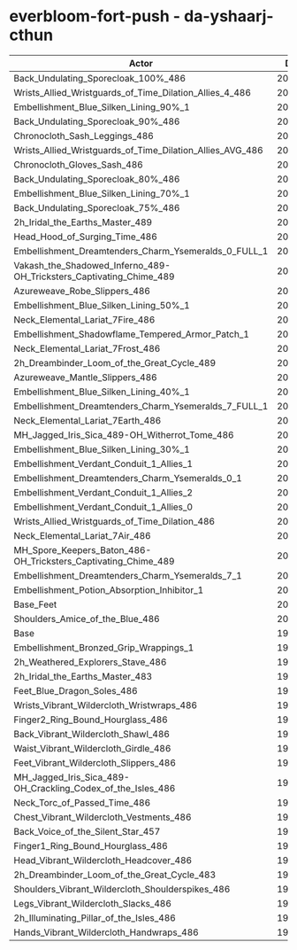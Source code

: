 # everbloom-fort-push - da-yshaarj-cthun
| Actor | DPS | Increase |
|---|:---:|:---:|
|Back_Undulating_Sporecloak_100%_486|203574|1.87%|
|Wrists_Allied_Wristguards_of_Time_Dilation_Allies_4_486|203525|1.85%|
|Embellishment_Blue_Silken_Lining_90%_1|203472|1.82%|
|Back_Undulating_Sporecloak_90%_486|203296|1.73%|
|Chronocloth_Sash_Leggings_486|203173|1.67%|
|Wrists_Allied_Wristguards_of_Time_Dilation_Allies_AVG_486|202941|1.56%|
|Chronocloth_Gloves_Sash_486|202895|1.53%|
|Back_Undulating_Sporecloak_80%_486|202875|1.52%|
|Embellishment_Blue_Silken_Lining_70%_1|202700|1.44%|
|Back_Undulating_Sporecloak_75%_486|202638|1.41%|
|2h_Iridal_the_Earths_Master_489|202270|1.22%|
|Head_Hood_of_Surging_Time_486|202112|1.14%|
|Embellishment_Dreamtenders_Charm_Ysemeralds_0_FULL_1|202101|1.14%|
|Vakash_the_Shadowed_Inferno_489-OH_Tricksters_Captivating_Chime_489|202100|1.14%|
|Azureweave_Robe_Slippers_486|201987|1.08%|
|Embellishment_Blue_Silken_Lining_50%_1|201868|1.02%|
|Neck_Elemental_Lariat_7Fire_486|201723|0.95%|
|Embellishment_Shadowflame_Tempered_Armor_Patch_1|201689|0.93%|
|Neck_Elemental_Lariat_7Frost_486|201668|0.92%|
|2h_Dreambinder_Loom_of_the_Great_Cycle_489|201548|0.86%|
|Azureweave_Mantle_Slippers_486|201501|0.84%|
|Embellishment_Blue_Silken_Lining_40%_1|201421|0.80%|
|Embellishment_Dreamtenders_Charm_Ysemeralds_7_FULL_1|201244|0.71%|
|Neck_Elemental_Lariat_7Earth_486|201131|0.65%|
|MH_Jagged_Iris_Sica_489-OH_Witherrot_Tome_486|201081|0.63%|
|Embellishment_Blue_Silken_Lining_30%_1|201074|0.62%|
|Embellishment_Verdant_Conduit_1_Allies_1|201074|0.62%|
|Embellishment_Dreamtenders_Charm_Ysemeralds_0_1|201032|0.60%|
|Embellishment_Verdant_Conduit_1_Allies_2|200983|0.58%|
|Embellishment_Verdant_Conduit_1_Allies_0|200917|0.54%|
|Wrists_Allied_Wristguards_of_Time_Dilation_486|200857|0.51%|
|Neck_Elemental_Lariat_7Air_486|200689|0.43%|
|MH_Spore_Keepers_Baton_486-OH_Tricksters_Captivating_Chime_489|200245|0.21%|
|Embellishment_Dreamtenders_Charm_Ysemeralds_7_1|200234|0.20%|
|Embellishment_Potion_Absorption_Inhibitor_1|200166|0.17%|
|Base_Feet|200074|0.12%|
|Shoulders_Amice_of_the_Blue_486|200027|0.10%|
|Base|199829|0.00%|
|Embellishment_Bronzed_Grip_Wrappings_1|199784|-0.02%|
|2h_Weathered_Explorers_Stave_486|199684|-0.07%|
|2h_Iridal_the_Earths_Master_483|199628|-0.10%|
|Feet_Blue_Dragon_Soles_486|199589|-0.12%|
|Wrists_Vibrant_Wildercloth_Wristwraps_486|199548|-0.14%|
|Finger2_Ring_Bound_Hourglass_486|199488|-0.17%|
|Back_Vibrant_Wildercloth_Shawl_486|199388|-0.22%|
|Waist_Vibrant_Wildercloth_Girdle_486|199374|-0.23%|
|Feet_Vibrant_Wildercloth_Slippers_486|199162|-0.33%|
|MH_Jagged_Iris_Sica_489-OH_Crackling_Codex_of_the_Isles_486|199133|-0.35%|
|Neck_Torc_of_Passed_Time_486|199084|-0.37%|
|Chest_Vibrant_Wildercloth_Vestments_486|199008|-0.41%|
|Back_Voice_of_the_Silent_Star_457|199007|-0.41%|
|Finger1_Ring_Bound_Hourglass_486|198935|-0.45%|
|Head_Vibrant_Wildercloth_Headcover_486|198871|-0.48%|
|2h_Dreambinder_Loom_of_the_Great_Cycle_483|198846|-0.49%|
|Shoulders_Vibrant_Wildercloth_Shoulderspikes_486|198690|-0.57%|
|Legs_Vibrant_Wildercloth_Slacks_486|198556|-0.64%|
|2h_Illuminating_Pillar_of_the_Isles_486|198393|-0.72%|
|Hands_Vibrant_Wildercloth_Handwraps_486|198293|-0.77%|
